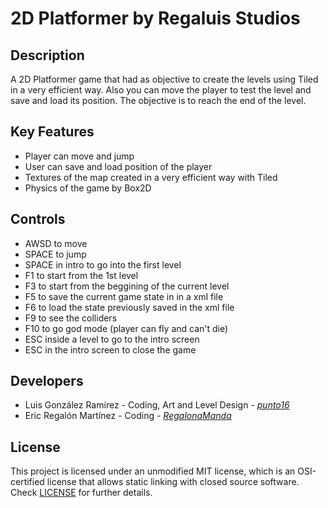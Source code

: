 # 2D Platformer by Regaluis Studios

## Description

A 2D Platformer game that had as objective to create the levels using Tiled in a very efficient way. Also you can move the player to test the level and save and load its position.
The objective is to reach the end of the level.

## Key Features

- Player can move and jump
- User can save and load position of the player
- Textures of the map created in a very efficient way with Tiled
- Physics of the game by Box2D
 
## Controls

 - AWSD to move
 - SPACE to jump
 - SPACE in intro to go into the first level
 - F1 to start from the 1st level
 - F3 to start from the beggining of the current level
 - F5 to save the current game state in in a xml file
 - F6 to load the state previously saved in the xml file
 - F9 to see the colliders
 - F10 to go god mode (player can fly and can't die)
 - ESC inside a level to go to the intro screen
 - ESC in the intro screen to close the game

## Developers

 - Luis González Ramírez - Coding, Art and Level Design - [_punto16_](https://github.com/punto16)
 - Eric Regalón Martínez - Coding - [_RegalonaManda_](https://github.com/RegalonaManda)

## License

This project is licensed under an unmodified MIT license, which is an OSI-certified license that allows static linking with closed source software. Check [LICENSE](LICENSE) for further details.
